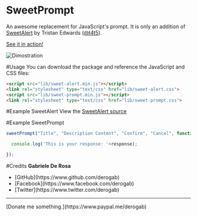 # SweetPrompt
An awesome replacement for JavaScript's prompt.
It is only an addition of [SweetAlert](https://github.com/t4t5/sweetalert) by Tristan Edwards ([@t4t5](https://github.com/t4t5)).

[See it in action!](http://bit.ly/sweetprompt)

![Dimostration](https://cloud.githubusercontent.com/assets/4183824/5696868/a63946e8-99df-11e4-9d22-03f3579e2459.gif)

#Usage
You can download the package and reference the JavaScript and CSS files:

```html
<script src="lib/sweet-alert.min.js"></script>
<link rel="stylesheet" type="text/css" href="lib/sweet-alert.css">
<script src="lib/sweet-prompt.min.js"></script>
<link rel="stylesheet" type="text/css" href="lib/sweet-prompt.css">
```

#Example SweetAlert
View the [SweetAlert source](https://github.com/t4t5/sweetalert)

#Example SweetPrompt

```javascript
sweetPrompt("Title", "Description Content", "Confirm", "Cancel", function(response){

  console.log('This is your response: '+response);

});
```

#Credits
<b>Gabriele De Rosa</b>
<ul>
<li>[GitHub](https://www.github.com/derogab)</li>
<li>[Facebook](https://www.facebook.com/derogab)</li>
<li>[Twitter](https://www.twitter.com/derogab)</li>
</ul>

<hr>
[Donate me something.](https://www.paypal.me/derogab)
